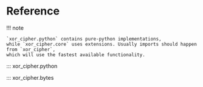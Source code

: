 # Reference

!!! note

    `xor_cipher.python` contains pure-python implementations,
    while `xor_cipher.core` uses extensions. Usually imports should happen from `xor_cipher`,
    which will use the fastest available functionality.

::: xor_cipher.python

::: xor_cipher.bytes

